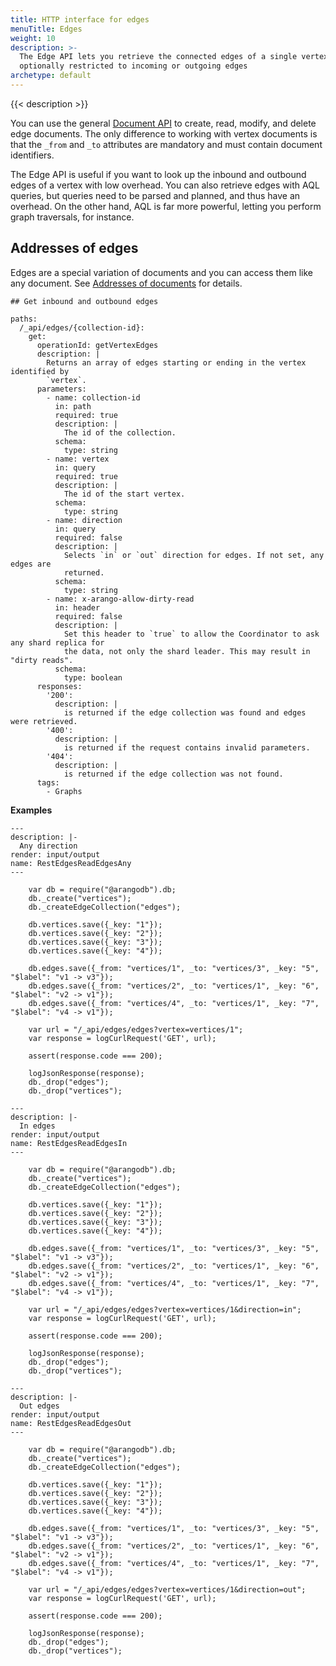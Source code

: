 ```yaml
---
title: HTTP interface for edges
menuTitle: Edges
weight: 10
description: >-
  The Edge API lets you retrieve the connected edges of a single vertex,
  optionally restricted to incoming or outgoing edges
archetype: default
---
```

{{< description >}}

You can use the general [Document API](../documents.md) to create,
read, modify, and delete edge documents. The only difference to working with
vertex documents is that the `_from` and `_to` attributes are mandatory and
must contain document identifiers.

The Edge API is useful if you want to look up the inbound and outbound edges of
a vertex with low overhead. You can also retrieve edges with AQL queries, but
queries need to be parsed and planned, and thus have an overhead. On the other
hand, AQL is far more powerful, letting you perform graph traversals, for
instance.

## Addresses of edges

Edges are a special variation of documents and you can access them like any
document. See [Addresses of documents](../documents.md#addresses-of-documents)
for details.

```openapi
## Get inbound and outbound edges

paths:
  /_api/edges/{collection-id}:
    get:
      operationId: getVertexEdges
      description: |
        Returns an array of edges starting or ending in the vertex identified by
        `vertex`.
      parameters:
        - name: collection-id
          in: path
          required: true
          description: |
            The id of the collection.
          schema:
            type: string
        - name: vertex
          in: query
          required: true
          description: |
            The id of the start vertex.
          schema:
            type: string
        - name: direction
          in: query
          required: false
          description: |
            Selects `in` or `out` direction for edges. If not set, any edges are
            returned.
          schema:
            type: string
        - name: x-arango-allow-dirty-read
          in: header
          required: false
          description: |
            Set this header to `true` to allow the Coordinator to ask any shard replica for
            the data, not only the shard leader. This may result in "dirty reads".
          schema:
            type: boolean
      responses:
        '200':
          description: |
            is returned if the edge collection was found and edges were retrieved.
        '400':
          description: |
            is returned if the request contains invalid parameters.
        '404':
          description: |
            is returned if the edge collection was not found.
      tags:
        - Graphs
```

**Examples**



```curl
---
description: |-
  Any direction
render: input/output
name: RestEdgesReadEdgesAny
---

    var db = require("@arangodb").db;
    db._create("vertices");
    db._createEdgeCollection("edges");

    db.vertices.save({_key: "1"});
    db.vertices.save({_key: "2"});
    db.vertices.save({_key: "3"});
    db.vertices.save({_key: "4"});

    db.edges.save({_from: "vertices/1", _to: "vertices/3", _key: "5", "$label": "v1 -> v3"});
    db.edges.save({_from: "vertices/2", _to: "vertices/1", _key: "6", "$label": "v2 -> v1"});
    db.edges.save({_from: "vertices/4", _to: "vertices/1", _key: "7", "$label": "v4 -> v1"});

    var url = "/_api/edges/edges?vertex=vertices/1";
    var response = logCurlRequest('GET', url);

    assert(response.code === 200);

    logJsonResponse(response);
    db._drop("edges");
    db._drop("vertices");
```


```curl
---
description: |-
  In edges
render: input/output
name: RestEdgesReadEdgesIn
---

    var db = require("@arangodb").db;
    db._create("vertices");
    db._createEdgeCollection("edges");

    db.vertices.save({_key: "1"});
    db.vertices.save({_key: "2"});
    db.vertices.save({_key: "3"});
    db.vertices.save({_key: "4"});

    db.edges.save({_from: "vertices/1", _to: "vertices/3", _key: "5", "$label": "v1 -> v3"});
    db.edges.save({_from: "vertices/2", _to: "vertices/1", _key: "6", "$label": "v2 -> v1"});
    db.edges.save({_from: "vertices/4", _to: "vertices/1", _key: "7", "$label": "v4 -> v1"});

    var url = "/_api/edges/edges?vertex=vertices/1&direction=in";
    var response = logCurlRequest('GET', url);

    assert(response.code === 200);

    logJsonResponse(response);
    db._drop("edges");
    db._drop("vertices");
```


```curl
---
description: |-
  Out edges
render: input/output
name: RestEdgesReadEdgesOut
---

    var db = require("@arangodb").db;
    db._create("vertices");
    db._createEdgeCollection("edges");

    db.vertices.save({_key: "1"});
    db.vertices.save({_key: "2"});
    db.vertices.save({_key: "3"});
    db.vertices.save({_key: "4"});

    db.edges.save({_from: "vertices/1", _to: "vertices/3", _key: "5", "$label": "v1 -> v3"});
    db.edges.save({_from: "vertices/2", _to: "vertices/1", _key: "6", "$label": "v2 -> v1"});
    db.edges.save({_from: "vertices/4", _to: "vertices/1", _key: "7", "$label": "v4 -> v1"});

    var url = "/_api/edges/edges?vertex=vertices/1&direction=out";
    var response = logCurlRequest('GET', url);

    assert(response.code === 200);

    logJsonResponse(response);
    db._drop("edges");
    db._drop("vertices");
```
